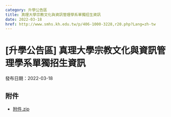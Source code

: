 ```yaml
---
category: 升學公告區
title: 真理大學宗教文化與資訊管理學系單獨招生資訊
date: 2022-03-18
href: http://www.smhs.kh.edu.tw/p/406-1000-3228,r20.php?Lang=zh-tw
---
```


# [升學公告區] 真理大學宗教文化與資訊管理學系單獨招生資訊

發布日期：2022-03-18



## 附件

- [附件.zip](https://www.smhs.kh.edu.tw/app/index.php?Action=downloadfile&file=WVhSMFlXTm9MekkzTDNCMFlWOHlPVGsxWHpZNE56SXpPVEpmT1RJeE1UUXVlbWx3&fname=DGGGROTSYWQO41XX50LKSWHGRK30OOLKDGUWTSKK4125MLVWKPROVTPOUSSSPKPO)
